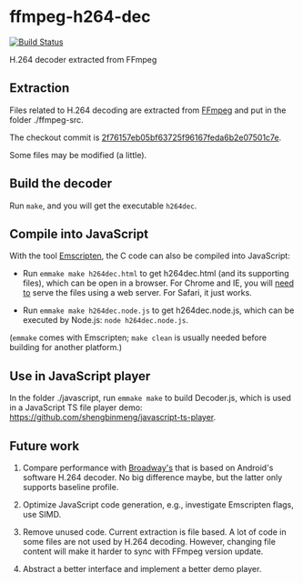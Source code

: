 # ffmpeg-h264-dec

[![Build Status](https://travis-ci.org/shengbinmeng/ffmpeg-h264-dec.svg?branch=master)](https://travis-ci.org/shengbinmeng/ffmpeg-h264-dec)

H.264 decoder extracted from FFmpeg

## Extraction

Files related to H.264 decoding are extracted from [FFmpeg](https://github.com/FFmpeg/FFmpeg) and put in the folder ./ffmpeg-src.

The checkout commit is [2f76157eb05bf63725f96167feda6b2e07501c7e](https://github.com/FFmpeg/FFmpeg/commit/2f76157eb05bf63725f96167feda6b2e07501c7e).

Some files may be modified (a little).

## Build the decoder

Run `make`, and you will get the executable `h264dec`.

## Compile into JavaScript

With the tool [Emscripten](http://kripken.github.io/emscripten-site/), the C code can also be compiled into JavaScript:

- Run `emmake make h264dec.html` to get h264dec.html (and its supporting files), which can be open in a browser.
For Chrome and IE, you will [need to](http://kripken.github.io/emscripten-site/docs/getting_started/Tutorial.html) serve the files using a web server. For Safari, it just works.

- Run `emmake make h264dec.node.js` to get h264dec.node.js, which can be executed by Node.js: `node h264dec.node.js`.

(`emmake` comes with Emscripten; `make clean` is usually needed before building for another platform.)

## Use in JavaScript player

In the folder ./javascript, run `emmake make` to build Decoder.js, which is used in a JavaScript TS file player demo: <https://github.com/shengbinmeng/javascript-ts-player>.

## Future work

1. Compare performance with [Broadway's](https://github.com/mbebenita/Broadway) that is based on Android's software H.264 decoder. No big difference maybe, but the latter only supports baseline profile.

2. Optimize JavaScript code generation, e.g., investigate Emscripten flags, use SIMD.

3. Remove unused code. Current extraction is file based. A lot of code in some files are not used by H.264 decoding. However, changing file content will make it harder to sync with FFmpeg version update.

4. Abstract a better interface and implement a better demo player.
